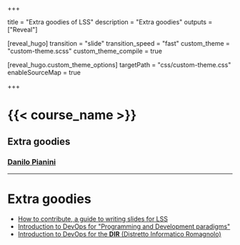  
+++

title = "Extra goodies of LSS"
description = "Extra goodies"
outputs = ["Reveal"]

[reveal_hugo]
transition = "slide"
transition_speed = "fast"
custom_theme = "custom-theme.scss"
custom_theme_compile = true

[reveal_hugo.custom_theme_options]
targetPath = "css/custom-theme.css"
enableSourceMap = true

+++

# {{< course_name >}}

## Extra goodies

### [Danilo Pianini](mailto:danilo.pianini@unibo.it)

---

# Extra goodies

* [How to contribute, a guide to writing slides for LSS](guide)
* [Introduction to DevOps for "Programming and Development paradigms"](pps-ci-introduction)
* [Introduction to DevOps for the **DIR** (Distretto Informatico Romagnolo)](devops-dir)
